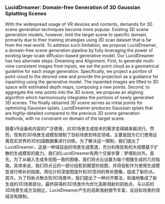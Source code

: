 ### LucidDreamer: Domain-free Generation of 3D Gaussian Splatting Scenes

With the widespread usage of VR devices and contents, demands for 3D scene generation techniques become more popular. Existing 3D scene generation models, however, limit the target scene to specific domain, primarily due to their training strategies using 3D scan dataset that is far from the real-world. To address such limitation, we propose LucidDreamer, a domain-free scene generation pipeline by fully leveraging the power of existing large-scale diffusion-based generative model. Our LucidDreamer has two alternate steps: Dreaming and Alignment. First, to generate multi-view consistent images from inputs, we set the point cloud as a geometrical guideline for each image generation. Specifically, we project a portion of point cloud to the desired view and provide the projection as a guidance for inpainting using the generative model. The inpainted images are lifted to 3D space with estimated depth maps, composing a new points. Second, to aggregate the new points into the 3D scene, we propose an aligning algorithm which harmoniously integrates the portions of newly generated 3D scenes. The finally obtained 3D scene serves as initial points for optimizing Gaussian splats. LucidDreamer produces Gaussian splats that are highly-detailed compared to the previous 3D scene generation methods, with no constraint on domain of the target scene.

随着VR设备和内容的广泛使用，对3D场景生成技术的需求变得越来越流行。然而，现有的3D场景生成模型限制了目标场景到特定领域，主要是因为它们使用远离现实世界的3D扫描数据集进行训练。为了解决这一限制，我们提出了LucidDreamer，这是一种域自由的场景生成管道，充分利用现有的大规模基于扩散的生成模型的能力。我们的LucidDreamer有两个交替步骤：梦境和对齐。首先，为了从输入生成多视图一致的图像，我们将点云设置为每个图像生成的几何指南。具体来说，我们将点云的一部分投影到期望的视图，并将投影作为使用生成模型进行修补的指南。用估计的深度图提升到3D空间的修补图像，组成了新的点。其次，为了将新点聚合到3D场景中，我们提出了一种对齐算法，和谐地集成了新生成的3D场景部分。最终获得的3D场景作为优化高斯溅射的初始点。与以前的3D场景生成方法相比，LucidDreamer产生的高斯溅射细节丰富，且目标场景的领域没有限制。
